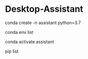 # Desktop-Assistant


conda create -n assistant python=3.7

conda env list

conda activate assistant

pip list
